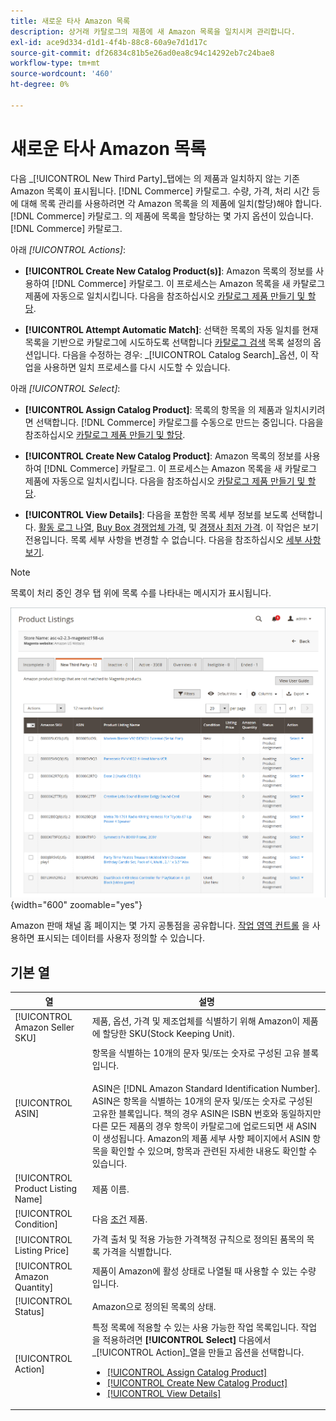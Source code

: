 ```yaml
---
title: 새로운 타사 Amazon 목록
description: 상거래 카탈로그의 제품에 새 Amazon 목록을 일치시켜 관리합니다.
exl-id: ace9d334-d1d1-4f4b-88c8-60a9e7d1d17c
source-git-commit: df26834c81b5e26ad0ea8c94c14292eb7c24bae8
workflow-type: tm+mt
source-wordcount: '460'
ht-degree: 0%

---
```


# 새로운 타사 Amazon 목록

다음 _[!UICONTROL New Third Party]_탭에는 의 제품과 일치하지 않는 기존 Amazon 목록이 표시됩니다. [!DNL Commerce] 카탈로그. 수량, 가격, 처리 시간 등에 대해 목록 관리를 사용하려면 각 Amazon 목록을 의 제품에 일치(할당)해야 합니다. [!DNL Commerce] 카탈로그. 의 제품에 목록을 할당하는 몇 가지 옵션이 있습니다. [!DNL Commerce] 카탈로그.

아래 _[!UICONTROL Actions]_:

- **[!UICONTROL Create New Catalog Product(s)]**: Amazon 목록의 정보를 사용하여 [!DNL Commerce] 카탈로그. 이 프로세스는 Amazon 목록을 새 카탈로그 제품에 자동으로 일치시킵니다. 다음을 참조하십시오 [카탈로그 제품 만들기 및 할당](./creating-assigning-catalog-products.md).

- **[!UICONTROL Attempt Automatic Match]**: 선택한 목록의 자동 일치를 현재 목록을 기반으로 카탈로그에 시도하도록 선택합니다 [카탈로그 검색](./catalog-search.md) 목록 설정의 옵션입니다. 다음을 수정하는 경우: _[!UICONTROL Catalog Search]_옵션, 이 작업을 사용하면 일치 프로세스를 다시 시도할 수 있습니다.

아래 _[!UICONTROL Select]_:

- **[!UICONTROL Assign Catalog Product]**: 목록의 항목을 의 제품과 일치시키려면 선택합니다. [!DNL Commerce] 카탈로그를 수동으로 만드는 중입니다. 다음을 참조하십시오 [카탈로그 제품 만들기 및 할당](./creating-assigning-catalog-products.md).

- **[!UICONTROL Create New Catalog Product]**: Amazon 목록의 정보를 사용하여 [!DNL Commerce] 카탈로그. 이 프로세스는 Amazon 목록을 새 카탈로그 제품에 자동으로 일치시킵니다. 다음을 참조하십시오 [카탈로그 제품 만들기 및 할당](./creating-assigning-catalog-products.md).

- **[!UICONTROL View Details]**: 다음을 포함한 목록 세부 정보를 보도록 선택합니다. [활동 로그 나열](./product-listing-details.md#listing-activity-log), [Buy Box 경쟁업체 가격](./product-listing-details.md#buy-box-competitor-pricing), 및 [경쟁사 최저 가격](./product-listing-details.md#lowest-competitor-pricing). 이 작업은 보기 전용입니다. 목록 세부 사항을 변경할 수 없습니다. 다음을 참조하십시오 [세부 사항 보기](./product-listing-details.md).

>[!NOTE]
>
>목록이 처리 중인 경우 탭 위에 목록 수를 나타내는 메시지가 표시됩니다.

![새 타사 목록](assets/amazon-listings-new-third-party.png){width="600" zoomable="yes"}

Amazon 판매 채널 홈 페이지는 몇 가지 공통점을 공유합니다. [작업 영역 컨트롤](./workspace-controls.md) 을 사용하면 표시되는 데이터를 사용자 정의할 수 있습니다.

## 기본 열

| 열 | 설명 |
|---|---|
| [!UICONTROL Amazon Seller SKU] | 제품, 옵션, 가격 및 제조업체를 식별하기 위해 Amazon이 제품에 할당한 SKU(Stock Keeping Unit). |
| [!UICONTROL ASIN] | 항목을 식별하는 10개의 문자 및/또는 숫자로 구성된 고유 블록입니다.<br><br>ASIN은 [!DNL Amazon Standard Identification Number]. ASIN은 항목을 식별하는 10개의 문자 및/또는 숫자로 구성된 고유한 블록입니다. 책의 경우 ASIN은 ISBN 번호와 동일하지만 다른 모든 제품의 경우 항목이 카탈로그에 업로드되면 새 ASIN이 생성됩니다. Amazon의 제품 세부 사항 페이지에서 ASIN 항목을 확인할 수 있으며, 항목과 관련된 자세한 내용도 확인할 수 있습니다. |
| [!UICONTROL Product Listing Name] | 제품 이름. |
| [!UICONTROL Condition] | 다음 [조건](./product-listing-condition.md) 제품. |
| [!UICONTROL Listing Price] | 가격 출처 및 적용 가능한 가격책정 규칙으로 정의된 품목의 목록 가격을 식별합니다. |
| [!UICONTROL Amazon Quantity] | 제품이 Amazon에 활성 상태로 나열될 때 사용할 수 있는 수량입니다. |
| [!UICONTROL Status] | Amazon으로 정의된 목록의 상태. |
| [!UICONTROL Action] | 특정 목록에 적용할 수 있는 사용 가능한 작업 목록입니다. 작업을 적용하려면 **[!UICONTROL Select]** 다음에서 _[!UICONTROL Action]_열을 만들고 옵션을 선택합니다.<ul><li>[[!UICONTROL Assign Catalog Product]](./creating-assigning-catalog-products.md)</li><li>[[!UICONTROL Create New Catalog Product]](./creating-assigning-catalog-products.md)</li><li>[[!UICONTROL View Details]](./product-listing-details.md)</li></ul> |
